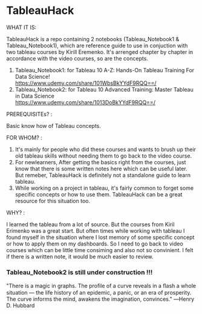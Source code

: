 # TableauHack


WHAT IT IS:

TableauHack is a repo containing 2 notebooks (Tableau_Notebook1 & Tableau_Notebook1), which are reference guide to use in conjuction with two tableau courses by Kirill Eremenko. It's arrenged chapter by chapter in accordance with the video courses, so are the concepts. 
1. Tableau_Notebook1: 
for Tableau 10 A-Z: Hands-On Tableau Training For Data Science!   
https://www.udemy.com/share/101WbsBkYYdF9RQQ==/
2. Tableau_Notebook2: 
for Tableau 10 Advanced Training: Master Tableau in Data Science   
https://www.udemy.com/share/1013DoBkYYdF9RQQ==/


PREREQUISITEs? : 

Basic know how of Tableau concepts. 


FOR WHOM? : 

1. It's mainly for people who did these courses and wants to brush up their old tableau skills without needing them to go back to the video course.
2. For newlearners, After getting the basics right from the courses, just know that there is some written notes here which can be useful later. But remeber, TableauHack is definitely not a standalone guide to learn tableau. 
3. While working on a project in tableau, it's fairly common to forget some specific concepts or how to use them. TableauHack can be a great resource for this situation too. 


WHY? : 

I learned the tableau from a lot of source. But the courses from Kiril Erimenko was a great start. But often times while working with tableau I found myself in the situation where I lost memory of some specific concept or how to apply them on my dashboards. So I need to go back to  video courses which can be little time consiming  and also not so convinient. I felt if there is a written note, it would be much easier to review. 


### Tableau_Notebook2 is still under construction !!! ###


"There is a magic in graphs. The proﬁle of a curve reveals in a ﬂash a whole situation — the life history of an epidemic, a panic, or an era of prosperity. The curve informs the mind, awakens the imagination, convinces."
―Henry D. Hubbard

